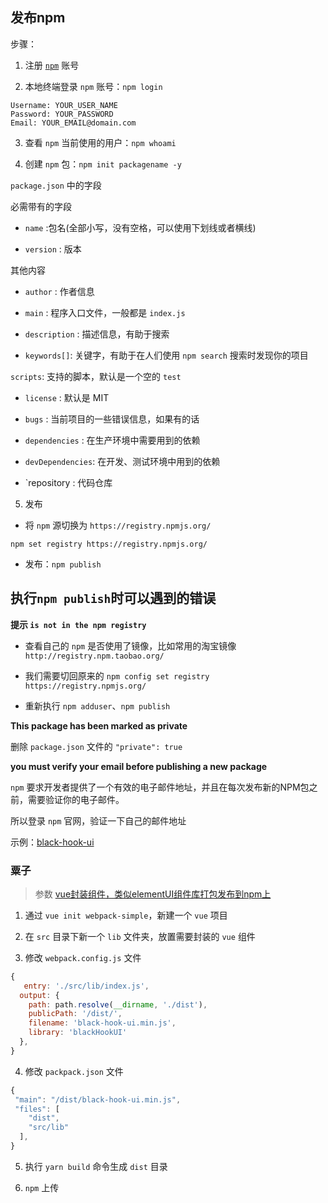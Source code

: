 ## 发布npm

步骤：

1. 注册 [`npm`](https://www.npmjs.com/) 账号

2. 本地终端登录 `npm` 账号：`npm login`

  ```shell
  Username: YOUR_USER_NAME
  Password: YOUR_PASSWORD
  Email: YOUR_EMAIL@domain.com
  ```

3. 查看 `npm` 当前使用的用户：`npm whoami`

4. 创建 `npm` 包：`npm init packagename -y`

  `package.json` 中的字段

  必需带有的字段

  - `name` :包名(全部小写，没有空格，可以使用下划线或者横线)

  - `version` : 版本

  其他内容

  - `author` : 作者信息

  - `main` : 程序入口文件，一般都是 `index.js`

  - `description` : 描述信息，有助于搜索

  - `keywords[]`: 关键字，有助于在人们使用 `npm search` 搜索时发现你的项目

  `scripts`: 支持的脚本，默认是一个空的 `test`

  - `license` : 默认是 MIT

  - `bugs` : 当前项目的一些错误信息，如果有的话

  - `dependencies` : 在生产环境中需要用到的依赖

  - `devDependencies`: 在开发、测试环境中用到的依赖

  - `repository : 代码仓库

5. 发布

  - 将 `npm` 源切换为 `https://registry.npmjs.org/`

  `npm set registry https://registry.npmjs.org/`

  - 发布：`npm publish`

## 执行`npm publish`时可以遇到的错误

**提示 `is not in the npm registry`**

- 查看自己的 `npm` 是否使用了镜像，比如常用的淘宝镜像 `http://registry.npm.taobao.org/`

- 我们需要切回原来的 `npm config set registry https://registry.npmjs.org/`

- 重新执行 `npm adduser`、`npm publish`


**This package has been marked as private**

删除 `package.json` 文件的 `"private": true`

**you must verify your email before publishing a new package**

`npm` 要求开发者提供了一个有效的电子邮件地址，并且在每次发布新的NPM包之前，需要验证你的电子邮件。

所以登录 `npm` 官网，验证一下自己的邮件地址

示例：[black-hook-ui](https://github.com/lanjz/black-hook-ui)

### 粟子

> 参数 [vue封装组件，类似elementUI组件库打包发布到npm上](https://blog.csdn.net/cscscssjsp/article/details/82501745)

1. 通过 `vue init webpack-simple`，新建一个 `vue` 项目

2. 在 `src` 目录下新一个 `lib` 文件夹，放置需要封装的 `vue` 组件

3. 修改 `webpack.config.js` 文件

```js
{
   entry: './src/lib/index.js',
  output: {
    path: path.resolve(__dirname, './dist'),
    publicPath: '/dist/',
    filename: 'black-hook-ui.min.js',
    library: 'blackHookUI'
  },
}
```

4. 修改 `packpack.json` 文件

```js
{
 "main": "/dist/black-hook-ui.min.js",
 "files": [
    "dist",
    "src/lib"
  ],
}
```

5. 执行 `yarn build` 命令生成 `dist` 目录

6. `npm` 上传


